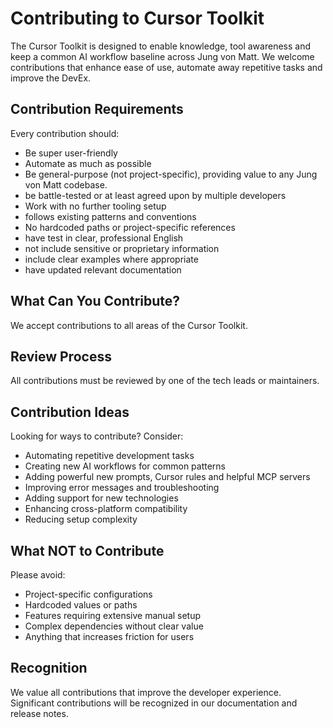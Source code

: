 # Contributing to Cursor Toolkit

The Cursor Toolkit is designed to enable knowledge, tool awareness and keep a common AI workflow baseline across Jung von Matt. We welcome contributions that enhance ease of use, automate away repetitive tasks and improve the DevEx.

## Contribution Requirements
Every contribution should:

- Be super user-friendly
- Automate as much as possible
- Be general-purpose (not project-specific), providing value to any Jung von Matt codebase.
- be battle-tested or at least agreed upon by multiple developers
- Work with no further tooling setup
- follows existing patterns and conventions
- No hardcoded paths or project-specific references
- have test in clear, professional English
- not include sensitive or proprietary information
- include clear examples where appropriate
- have updated relevant documentation

## What Can You Contribute?
We accept contributions to all areas of the Cursor Toolkit.

## Review Process
All contributions must be reviewed by one of the tech leads or maintainers.

## Contribution Ideas
Looking for ways to contribute? Consider:

- Automating repetitive development tasks
- Creating new AI workflows for common patterns
- Adding powerful new prompts, Cursor rules and helpful MCP servers
- Improving error messages and troubleshooting
- Adding support for new technologies
- Enhancing cross-platform compatibility
- Reducing setup complexity

## What NOT to Contribute
Please avoid:

- Project-specific configurations
- Hardcoded values or paths
- Features requiring extensive manual setup
- Complex dependencies without clear value
- Anything that increases friction for users

## Recognition
We value all contributions that improve the developer experience. Significant contributions will be recognized in our documentation and release notes.
